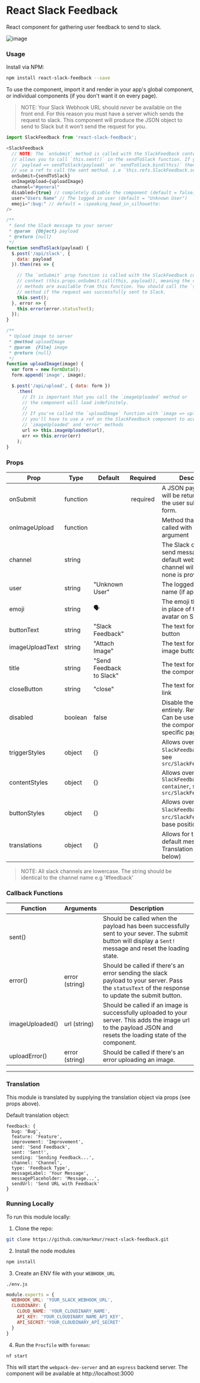 React Slack Feedback
=====================

React component for gathering user feedback to send to slack.

![image](http://res.cloudinary.com/di0xuztdq/image/upload/v1471245001/uehkqqfarpue7auonqol.gif)

### Usage

Install via NPM:

```bash
npm install react-slack-feedback --save
```

To use the component, import it and render in your app's global component,
or individual components (if you don't want it on every page).

> NOTE:
Your Slack Webhook URL should _never_ be available on the front end.
For this reason you must have a server which sends the request to slack.
This component will produce the JSON object to send to Slack but it won't send
the request for you.

```js
import SlackFeedback from 'react-slack-feedback';

<SlackFeedback
  // NOTE: The `onSubmit` method is called with the SlackFeedback context which
  // allows you to call `this.sent()` in the sendToSlack function. If you use
  // `payload => sendToSlack(payload)` or `sendToSlack.bind(this)` then you must
  // use a ref to call the sent method. i.e `this.refs.SlackFeedback.sent();`
  onSubmit={sendToSlack}
  onImageUpload={uploadImage}
  channel="#general"
  disabled={true} // completely disable the component (default = false)
  user="Users Name" // The logged in user (default = "Unknown User")
  emoji=":bug:" // default = :speaking_head_in_silhouette:
/>

/**
 * Send the Slack message to your server
 * @param  {Object} payload
 * @return {null}
 */
function sendToSlack(payload) {
  $.post('/api/slack', {
    data: payload
  }).then(res => {

    // The `onSubmit` prop function is called with the SlackFeedback component
    // context (this.props.onSubmit.call(this, payload)), meaning the component
    // methods are available from this function. You should call the `sent`
    // method if the request was successfully sent to Slack.
    this.sent();
  }, error => {
    this.error(error.statusText);
  });
}

/**
 * Upload image to server
 * @method uploadImage
 * @param  {File} image
 * @return {null}
 */
function uploadImage(image) {
  var form = new FormData();
  form.append('image', image);

  $.post('/api/upload', { data: form })
    .then(
      // It is important that you call the `imageUploaded` method or
      // the component will load indefinitely.
      //
      // If you've called the `uploadImage` function with `image => uploadImage(image)`,
      // you'll have to use a ref on the SlackFeedback component to access the
      // 'imageUploaded' and 'error' methods
      url => this.imageUploaded(url),
      err => this.error(err)
    );
}

```

### Props
| Prop          | Type     | Default          | Required | Description                                                                                          |
| ------------- | -------- | ---------------- |:--------:| ---------------------------------------------------------------------------------------------------- |
| onSubmit      | function |                  | required | A JSON payload object will be returned when the user submits the form.                               |
| onImageUpload | function |                  |          | Method that will be called with a file argument                                                      |
| channel       | string   |                  |          | The Slack channel to send messages. The default webhook channel will be used if none is provided.    |
| user          | string   | "Unknown User"   |          | The logged in user's name (if applicable)                                                            |
| emoji         | string   | 🗣                |          | The emoji that will show in place of the users avatar on Slack                                       |
| buttonText    | string   | "Slack Feedback" |          | The text for the trigger button                                                                      |
| imageUploadText | string   | "Attach Image" |          | The text for the attach image button                       |
| title | string   | "Send Feedback to Slack"               |          | The text for the title of the component                      |
| closeButton | string   | "close"               |          | The text for the close link                    |
| disabled      | boolean  | false            |          | Disable the component entirely. Returns null. Can be used to disable the component on specific pages |
| triggerStyles | object   | {}               |          | Allows override of css `SlackFeedback--trigger`, see `src/SlackFeedback.scss`                        |
| contentStyles | object   | {}               |          | Allows override of css `SlackFeedback--container`, see `src/SlackFeedback.scss`                      |
| buttonStyles  | object   | {}               |          | Allows override of css `SlackFeedback`, see `src/SlackFeedback.scss`, base positioning               |
| translations  | object   | {}               |          | Allows for translation of default messages (see Translation section below)               |

> NOTE:
All slack channels are lowercase. The string should be identical to the channel name e.g '#feedback'

### Callback Functions
| Function  | Arguments | Description |
|-----------|-----------|-------------|
| sent()  |  | Should be called when the payload has been successfully sent to your sever. The submit button will display a `Sent!` message and reset the loading state. |
| error()  | error (string) | Should be called if there's an error sending the slack payload to your server. Pass the `statusText` of the response to update the submit button. |
| imageUploaded()  | url (string) | Should be called if an image is successfully uploaded to your server. This adds the image url to the payload JSON and resets the loading state of the component. |
| uploadError() | error (string) | Should be called if there's an error uploading an image. |

___

### Translation

This module is translated by supplying the translation object via props (see props above).

Default translation object:
```
feedback: {
  bug: 'Bug',
  feature: 'Feature',
  improvement: 'Improvement',
  send: 'Send Feedback',
  sent: 'Sent!',
  sending: 'Sending Feedback...',
  channel: 'Channel',
  type: 'Feedback Type',
  messageLabel: 'Your Message',
  messagePlaceholder: 'Message...',
  sendUrl: 'Send URL with Feedback'
}
```

### Running Locally

To run this module locally:

1. Clone the repo:

```bash
git clone https://github.com/markmur/react-slack-feedback.git
```

2. Install the node modules

```bash
npm install
```

3. Create an ENV file with your `WEBHOOK_URL`

`./env.js`

```js
module.exports = {
  WEBHOOK_URL: 'YOUR_SLACK_WEBHOOK_URL',
  CLOUDINARY: {
    CLOUD_NAME: 'YOUR_CLOUDINARY_NAME',
    API_KEY: 'YOUR_CLOUDINARY_NAME_API_KEY',
    API_SECRET:'YOUR_CLOUDINARY_API_SECRET'
  }
}
```

4. Run the `Procfile` with `foreman`:

```bash
nf start
```

This will start the `webpack-dev-server` and an `express` backend server.
The component will be available at http://localhost:3000
